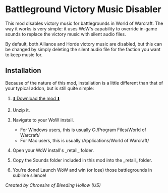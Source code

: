 # Battleground Victory Music Disabler


This mod disables victory music for battlegrounds in World of Warcraft. The way it works is very simple: it uses WoW's capability to override in-game sounds to replace the victory music with silent audio files.

By default, both Alliance and Horde victory music are disabled, but this can be changed by simply deleting the silent audio file for the faction you want to keep music for.


## Installation
Because of the nature of this mod, installation is a little different than that of your typical addon, but is still quite simple:

1. [⬇️ Download the mod ⬇️](https://github.com/Chroesire/Battleground-Victory-Music-Disabler/archive/1.0.zip)
2. Unzip it.
2. Navigate to your WoW install.
   - For Windows users, this is usually C:/Program Files/World of Warcraft/
   - For Mac users, this is usually /Applications/World of Warcraft/
3. Open your WoW install's \_retail_ folder.
4. Copy the Sounds folder included in this mod into the \_retail_ folder.

5. You're done! Launch WoW and win (or lose) those battlegrounds in sublime silence!


_Created by Chroesire of Bleeding Hollow (US)_
